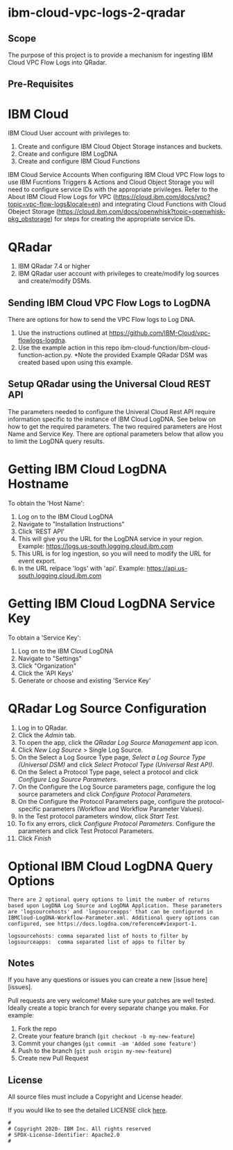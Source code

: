 <!-- This should be the location of the title of the repository, normally the short name -->
# ibm-cloud-vpc-logs-2-qradar

## Scope

The purpose of this project is to provide a mechanism for ingesting IBM Cloud VPC Flow Logs into QRadar.

## Pre-Requisites

# IBM Cloud

IBM Cloud User account with privileges to:
1. Create and configure IBM Cloud Object Storage instances and buckets.
2. Create and configure IBM LogDNA
3. Create and configure IBM Cloud Functions

IBM Cloud Service Accounts
    When configuring IBM Cloud VPC Flow logs to use IBM Fucntions Triggers & Actions and Cloud Object Storage you will need to configure service IDs with the appropriate privileges. Refer to the About IBM Cloud Flow Logs for VPC (https://cloud.ibm.com/docs/vpc?topic=vpc-flow-logs&locale=en) and integrating Cloud Functions with Cloud Obeject Storage (https://cloud.ibm.com/docs/openwhisk?topic=openwhisk-pkg_obstorage) for steps for creating the appropriate service IDs.

# QRadar
1. IBM QRadar 7.4 or higher
2. IBM QRadar user account with privileges to create/modify log sources and create/modify DSMs.



## Sending IBM Cloud VPC Flow Logs to LogDNA
There are options for how to send the VPC Flow logs to Log DNA.
1. Use the instructions outlined at  https://github.com/IBM-Cloud/vpc-flowlogs-logdna.
2. Use the example action in this repo ibm-cloud-function/ibm-cloud-function-action.py. *Note the provided Example QRadar DSM was created based upon using this example.


## Setup QRadar using the Universal Cloud REST API

The parameters needed to configure the Univeral Cloud Rest API require information specific to the instance of IBM Cloud LogDNA. See below on how to get the required parameters. The two required parameters are Host Name and Service Key. There are optional parameters below that allow you to limit the LogDNA query results.

# Getting IBM Cloud LogDNA Hostname

To obtain the 'Host Name':
1. Log on to the IBM Cloud LogDNA
2. Navigate to "Installation Instructions"
3. Click 'REST API'
4. This will give you the URL for the LogDNA service in your region. Example: https://logs.us-south.logging.cloud.ibm.com
5. This URL is for log ingestion, so you will need to modify the URL for event export.
6. In the URL relpace 'logs' with 'api'. Example: https://api.us-south.logging.cloud.ibm.com 

# Getting IBM Cloud LogDNA Service Key

To obtain a 'Service Key':
1. Log on to the IBM Cloud LogDNA
2. Navigate to "Settings"
3. Click "Organization"
4. Click the 'API Keys'
7. Generate or choose and existing 'Service Key'

# QRadar Log Source Configuration

1. Log in to QRadar.
2. Click the _Admin_ tab.
3. To open the app, click the _QRadar Log Source Management_ app icon.
4. Click _New Log Source_ > Single Log Source.
5. On the Select a Log Source Type page, _Select a Log Source Type (Universal DSM)_ and click _Select Protocol Type (Universal Rest API)_.
6. On the Select a Protocol Type page, select a protocol and click _Configure Log Source Parameters_.
7. On the Configure the Log Source parameters page, configure the log source parameters and click _Configure Protocol
Parameters_.
8. On the Configure the Protocol Parameters page, configure the protocol-specific parameters (Workflow and Workflow
Parameter Values). 
9. In the Test protocol parameters window, click _Start Test_.
10. To fix any errors, click _Configure Protocol Parameters_. Configure the parameters and click Test Protocol Parameters.
11. Click _Finish_


# Optional IBM Cloud LogDNA Query Options

    There are 2 optional query options to limit the number of returns based upon LogDNA Log Source and LogDNA Application. These parameters are 'logsourcehosts' and 'logsourceapps' that can be configured in IBMCloud-LogDNA-Workflow-Parameter.xml. Additional query options can configured, see https://docs.logdna.com/reference#v1export-1.

    logsourcehosts: comma separated list of hosts to filter by
    logsourceapps:  comma separated list of apps to filter by

<!-- A notes section is useful for anything that isn't covered in the Usage or Scope. Like what we have below. -->
## Notes

If you have any questions or issues you can create a new [issue here][issues].

Pull requests are very welcome! Make sure your patches are well tested.
Ideally create a topic branch for every separate change you make. For
example:

1. Fork the repo
2. Create your feature branch (`git checkout -b my-new-feature`)
3. Commit your changes (`git commit -am 'Added some feature'`)
4. Push to the branch (`git push origin my-new-feature`)
5. Create new Pull Request

## License

All source files must include a Copyright and License header. 

If you would like to see the detailed LICENSE click [here](LICENSE).

```text
#
# Copyright 2020- IBM Inc. All rights reserved
# SPDX-License-Identifier: Apache2.0
#
```

